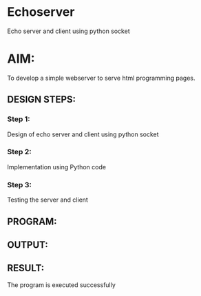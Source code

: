 # Echoserver
Echo server and client using python socket

# AIM:

To develop a simple webserver to serve html programming pages.

## DESIGN STEPS:

### Step 1:

Design of echo server and client using python socket 

### Step 2:

Implementation using Python code

### Step 3:

Testing the server and client 

## PROGRAM:

## OUTPUT:

## RESULT:
The program is executed successfully
